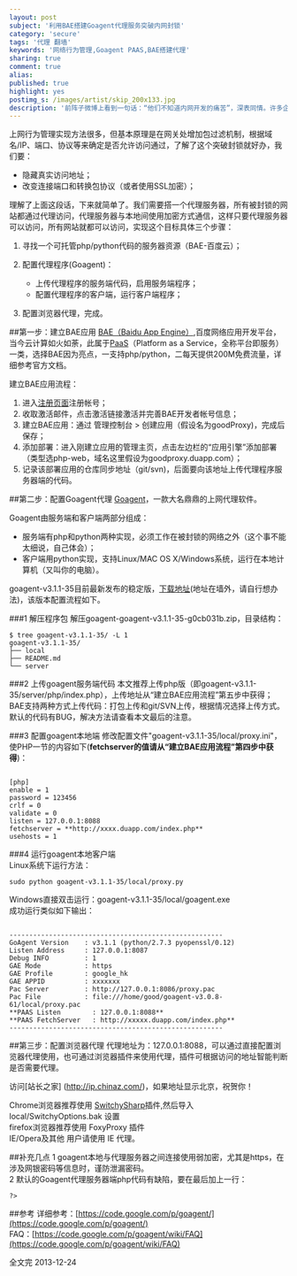 ```yaml
---
layout: post
subject: '利用BAE搭建Goagent代理服务突破内网封锁'
category: 'secure'
tags: '代理 翻墙'
keywords: '网络行为管理,Goagent PAAS,BAE搭建代理'
sharing: true
comment: true
alias: 
published: true
highlight: yes
postimg_s: /images/artist/skip_200x133.jpg
description: '前阵子微博上看到一句话：“他们不知道内网开发的痛苦”，深表同情。许多企业内部通过<b>上网行为管理系统</b>限制访问部分网站，比如像[Ubutnu中文论坛]也在某公司禁止之列，作为一名geek怎可忍受！'  
---
```


上网行为管理实现方法很多，但基本原理是在网关处增加包过滤机制，根据域名/IP、端口、协议等来确定是否允许访问通过，了解了这个突破封锁就好办，我们要：  

  * 隐藏真实访问地址；   
  * 改变连接端口和转换包协议（或者使用SSL加密）； 

理解了上面这段话，下来就简单了。我们需要搭一个代理服务器，所有被封锁的网站都通过代理访问，代理服务器与本地间使用加密方式通信，这样只要代理服务器可以访问，所有网站就都可以访问，实现这个目标具体三个步骤：
 
1. 寻找一个可托管php/python代码的服务器资源（BAE-百度云）；  
2. 配置代理程序(Goagent)：  
    * 上传代理程序的服务端代码，启用服务端程序；  
    * 配置代理程序的客户端，运行客户端程序；  

3. 配置浏览器代理，完成。  

##第一步：建立BAE应用
[BAE（Baidu App Engine）](http://developer.baidu.com/bae/),百度网络应用开发平台，当今云计算如火如荼，此属于[PaaS](http://zh.wikipedia.org/wiki/%E5%B9%B3%E5%8F%B0%E5%8D%B3%E6%9C%8D%E5%8A%A1)（Platform as a Service，全称平台即服务）一类，选择BAE因为亮点，一支持php/python，二每天提供200M免费流量，详细参考官方文档。

建立BAE应用流程：

1. 进入[注册页面](http://developer.baidu.com/bae)注册帐号；  
2. 收取激活邮件，点击激活链接激活并完善BAE开发者帐号信息；  
3. 建立BAE应用：通过 管理控制台 > 创建应用（假设名为goodProxy)，完成后保存；    
4. 添加部署：进入刚建立应用的管理主页，点击左边栏的“应用引擎”添加部署（类型选php-web，域名这里假设为goodproxy.duapp.com）；  
5. 记录该部署应用的仓库同步地址（git/svn)，后面要向该地址上传代理程序服务器端的代码。  

##第二步：配置Goagent代理
[Goagent](https://code.google.com/p/goagent/)，一款大名鼎鼎的上网代理软件。

Goagent由服务端和客户端两部分组成：  

+ 服务端有php和python两种实现，必须工作在被封锁的网络之外（这个事不能太细说，自己体会）；  
+ 客户端用python实现，支持Linux/MAC OS X/Windows系统，运行在本地计算机（又叫你的电脑）。  

goagent-v3.1.1-35目前最新发布的稳定版，[下载地址](https://nodeload.github.com/goagent/goagent/legacy.zip/3.0)(地址在墙外，请自行想办法)，该版本配置流程如下。

###1 解压程序包
解压goagent-goagent-v3.1.1-35-g0cb031b.zip，目录结构：
<pre><code>$ tree goagent-v3.1.1-35/ -L 1
goagent-v3.1.1-35/
├── local    
├── README.md
└── server
</code></pre>

###2 上传goagent服务端代码
本文推荐上传php版（即goagent-v3.1.1-35/server/php/index.php），上传地址从“建立BAE应用流程”第五步中获得；BAE支持两种方式上传代码：打包上传和git/SVN上传，根据情况选择上传方式。默认的代码有BUG，解决方法请查看本文最后的注意。 

###3 配置goagent本地端
修改配置文件"goagent-v3.1.1-35/local/proxy.ini"，使PHP一节的内容如下(**fetchserver的值请从“建立BAE应用流程”第四步中获得**)：  
<pre><code>
[php]
enable = 1
password = 123456
crlf = 0
validate = 0
listen = 127.0.0.1:8088
fetchserver = **http://xxxx.duapp.com/index.php**
usehosts = 1
</code></pre>

###4 运行goagent本地客户端  
Linux系统下运行方法：
<pre><code>sudo python goagent-v3.1.1-35/local/proxy.py    
</code></pre>
Windows直接双击运行：goagent-v3.1.1-35/local/goagent.exe  
成功运行类似如下输出：
<pre><code>
------------------------------------------------------
GoAgent Version    : v3.1.1 (python/2.7.3 pyopenssl/0.12)
Listen Address     : 127.0.0.1:8087
Debug INFO         : 1
GAE Mode           : https
GAE Profile        : google_hk
GAE APPID          : xxxxxxx
Pac Server         : http://127.0.0.1:8086/proxy.pac
Pac File           : file:///home/good/goagent-v3.0.8-61/local/proxy.pac
**PAAS Listen        : 127.0.0.1:8088**
**PAAS FetchServer   : http://xxxxx.duapp.com/index.php**
------------------------------------------------------
</code></pre>

##第三步：配置浏览器代理
代理地址为：127.0.0.1:8088，可以通过直接配置浏览器代理使用，也可通过浏览器插件来使用代理，插件可根据访问的地址智能判断是否需要代理。  

访问[站长之家] (http://ip.chinaz.com/)，如果地址显示北京，祝贺你！

Chrome浏览器推荐使用 [SwitchySharp](https://chrome.google.com/webstore/detail/dpplabbmogkhghncfbfdeeokoefdjegm)插件,然后导入 local/SwitchyOptions.bak 设置  
firefox浏览器推荐使用 FoxyProxy 插件  
IE/Opera及其他 用户请使用 IE 代理。


##补充几点
1 goagent本地与代理服务器之间连接使用弱加密，尤其是https，在涉及网银密码等信息时，谨防泄漏密码。    
2 默认的Goagent代理服务器端php代码有缺陷，要在最后加上一行：

	?>

##参考
详细参考：[https://code.google.com/p/goagent/](https://code.google.com/p/goagent/)  
FAQ：[https://code.google.com/p/goagent/wiki/FAQ](https://code.google.com/p/goagent/wiki/FAQ)  

全文完
2013-12-24


